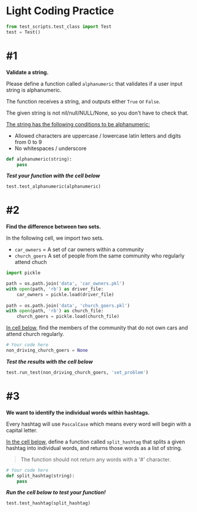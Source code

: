 # Light Coding Practice


```python
from test_scripts.test_class import Test
test = Test()
```

# #1

**Validate a string.**

Please define a function called `alphanumeric` that validates if a user input string is alphanumeric. 

The function receives a string, and outputs either `True` or `False`. 

The given string is not nil/null/NULL/None, so you don't have to check that.

<u>The string has the following conditions to be alphanumeric:</u>

- Allowed characters are uppercase / lowercase latin letters and digits from 0 to 9
- No whitespaces / underscore


```python
def alphanumeric(string):
    pass
```

***Test your function with the cell below***


```python
test.test_alphanumeric(alphanumeric)
```

# #2

**Find the difference between two sets.**

In the following cell, we import two sets.

- `car_owners` = A set of car owners within a community
- `church_goers` A set of people from the same community who regularly attend chuch


```python
import pickle

path = os.path.join('data', 'car_owners.pkl')
with open(path, 'rb') as driver_file:
    car_owners = pickle.load(driver_file)
    
path = os.path.join('data', 'church_goers.pkl')
with open(path, 'rb') as church_file:
    church_goers = pickle.load(church_file)
```

<u>In cell below,</u> find the members of the community that do not own cars and attend church regularly.


```python
# Your code here
non_driving_church_goers = None
```

***Test the results with the cell below***


```python
test.run_test(non_driving_church_goers, 'set_problem')
```

# #3
**We want to identify the individual words within hashtags.**

Every hashtag will use `PascalCase` which means every word will begin with a capital letter.

<u>In the cell below,</u> define a function called `split_hashtag` that splits a given hashtag into individual words, and returns those words as a list of string.

>The function should not return any words with a '#' character. 


```python
# Your code here
def split_hashtag(string):
    pass
```

***Run the cell below to test your function!***


```python
test.test_hashtag(split_hashtag)
```
